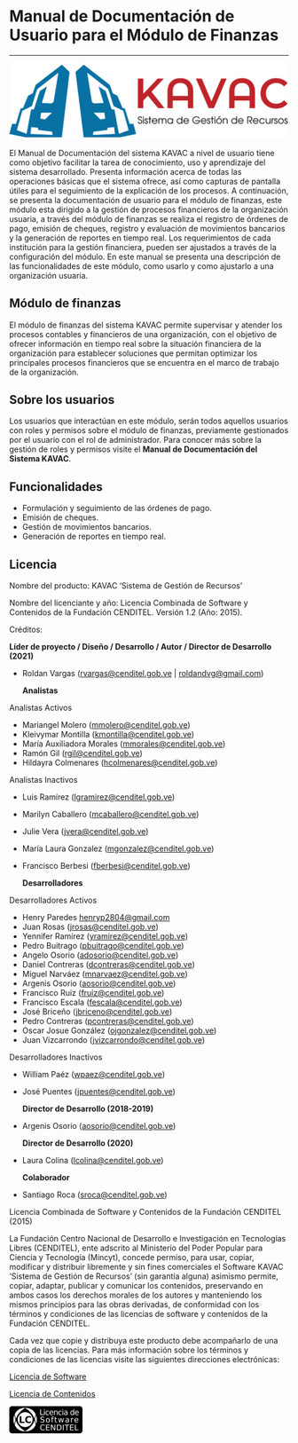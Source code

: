# Manual de Documentación de Usuario para el Módulo de Finanzas
***************************************************************

![Screenshot](img/logokavac.png#imagen)

El Manual de Documentación del sistema KAVAC a nivel de usuario tiene como objetivo facilitar la tarea de conocimiento, uso y aprendizaje del sistema desarrollado. Presenta información acerca de todas las operaciones básicas que el sistema ofrece, así como capturas de pantalla útiles para el seguimiento de la explicación de los procesos. A continuación, se presenta la documentación de usuario para el módulo de finanzas, este módulo esta dirigido a la gestión de procesos financieros de la organización usuaria, a través del módulo de finanzas se realiza el registro de órdenes de pago, emisión de cheques, registro y evaluación de movimientos bancarios y la generación de reportes en tiempo real.  Los requerimientos de cada institución para la gestión financiera, pueden ser ajustados a través de la configuración del módulo. En este manual se presenta una descripción de las funcionalidades de este módulo, como usarlo y como ajustarlo a una organización usuaria.

## Módulo de finanzas

El módulo de finanzas del sistema KAVAC permite supervisar y atender los procesos contables y financieros de una organización, con el objetivo de ofrecer información en tiempo real sobre la situación financiera de la organización para establecer soluciones que permitan optimizar los principales procesos financieros que se encuentra en el marco de trabajo de la organización.



## Sobre los usuarios

Los usuarios que interactúan en este módulo, serán todos aquellos usuarios con roles y permisos sobre el módulo de finanzas, previamente gestionados por el usuario con el rol de administrador. Para conocer más sobre la gestión de roles y permisos visite el **Manual de Documentación del Sistema KAVAC**.

## Funcionalidades

-  Formulación y seguimiento de las órdenes de pago.
-  Emisión de cheques.
-  Gestión de movimientos bancarios.
-  Generación de reportes en tiempo real.

## Licencia

Nombre del producto: KAVAC ‘Sistema de Gestión de Recursos’

   Nombre del licenciante y año: Licencia Combinada de Software y Contenidos de la Fundación CENDITEL. Versión 1.2 (Año: 2015).

   Créditos:

   **Líder de proyecto / Diseño / Desarrollo / Autor / Director de Desarrollo (2021)**

- Roldan Vargas (rvargas@cenditel.gob.ve | roldandvg@gmail.com)


   **Analistas**

 Analistas Activos

- Mariangel Molero (mmolero@cenditel.gob.ve)
- Kleivymar Montilla (kmontilla@cenditel.gob.ve)
- María Auxiliadora Morales (mmorales@cenditel.gob.ve)
- Ramón Gil (rgil@cenditel.gob.ve)
- Hildayra Colmenares (hcolmenares@cenditel.gob.ve)

 Analistas Inactivos

- Luis Ramírez (lgramirez@cenditel.gob.ve)
- Marilyn Caballero (mcaballero@cenditel.gob.ve)
- Julie Vera (jvera@cenditel.gob.ve)
- María Laura Gonzalez (mgonzalez@cenditel.gob.ve)
- Francisco Berbesi (fberbesi@cenditel.gob.ve)

   **Desarrolladores**

Desarrolladores Activos

- Henry Paredes <henryp2804@gmail.com>
- Juan Rosas (jrosas@cenditel.gob.ve)
- Yennifer Ramírez (yramirez@cenditel.gob.ve)
- Pedro Buitrago (pbuitrago@cenditel.gob.ve)
- Angelo Osorio (adosorio@cenditel.gob.ve)
- Daniel Contreras (dcontreras@cenditel.gob.ve)
- Miguel Narváez (mnarvaez@cenditel.gob.ve)
- Argenis Osorio (aosorio@cenditel.gob.ve)
- Francisco Ruiz (fruiz@cenditel.gob.ve)
- Francisco Escala (fescala@cenditel.gob.ve)
- José Briceño (jbriceno@cenditel.gob.ve)
- Pedro Contreras (pcontreras@cenditel.gob.ve)
- Oscar Josue González (ojgonzalez@cenditel.gob.ve)
- Juan Vizcarrondo (jvizcarrondo@cenditel.gob.ve)

Desarrolladores Inactivos

- William Paéz (wpaez@cenditel.gob.ve)
- José Puentes (jpuentes@cenditel.gob.ve)

   **Director de Desarrollo (2018-2019)**

- Argenis Osorio (aosorio@cenditel.gob.ve)

   **Director de Desarrollo (2020)**

- Laura Colina (lcolina@cenditel.gob.ve)

   **Colaborador**

- Santiago Roca (sroca@cenditel.gob.ve)


Licencia Combinada de Software y Contenidos de la Fundación CENDITEL (2015)


La Fundación Centro Nacional de Desarrollo e Investigación en Tecnologías Libres (CENDITEL), ente adscrito al Ministerio del Poder Popular para  Ciencia y Tecnología (Mincyt), concede permiso, para usar, copiar, modificar y distribuir libremente y sin fines comerciales el Software KAVAC ‘Sistema de Gestión de Recursos’ (sin garantía alguna) asimismo permite, copiar, adaptar, publicar y comunicar los contenidos, preservando en ambos casos los derechos morales de los autores y manteniendo los mismos principios para las obras derivadas, de conformidad con los términos y condiciones de las licencias de software y contenidos de la Fundación CENDITEL.


Cada vez que copie y distribuya este producto debe acompañarlo de una copia de las licencias. Para más información sobre los términos y condiciones de las licencias visite las siguientes direcciones electrónicas:


[Licencia de Software](http://conocimientolibre.cenditel.gob.ve/licencia-de-software-v-1-3/)

[Licencia de Contenidos](http://conocimientolibre.cenditel.gob.ve/licencias/)

![Screenshot](img/licencia.png)